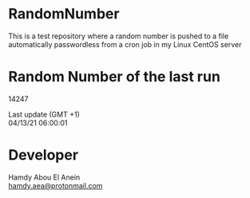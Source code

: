 # RandomNumber    
This is a test repository where a random number is pushed to a file automatically passwordless from a cron job in my Linux CentOS server    
# Random Number of the last run   
14247
      
Last update (GMT +1)    
04/13/21 06:00:01
# Developer    
Hamdy Abou El Anein   
hamdy.aea@protonmail.com
